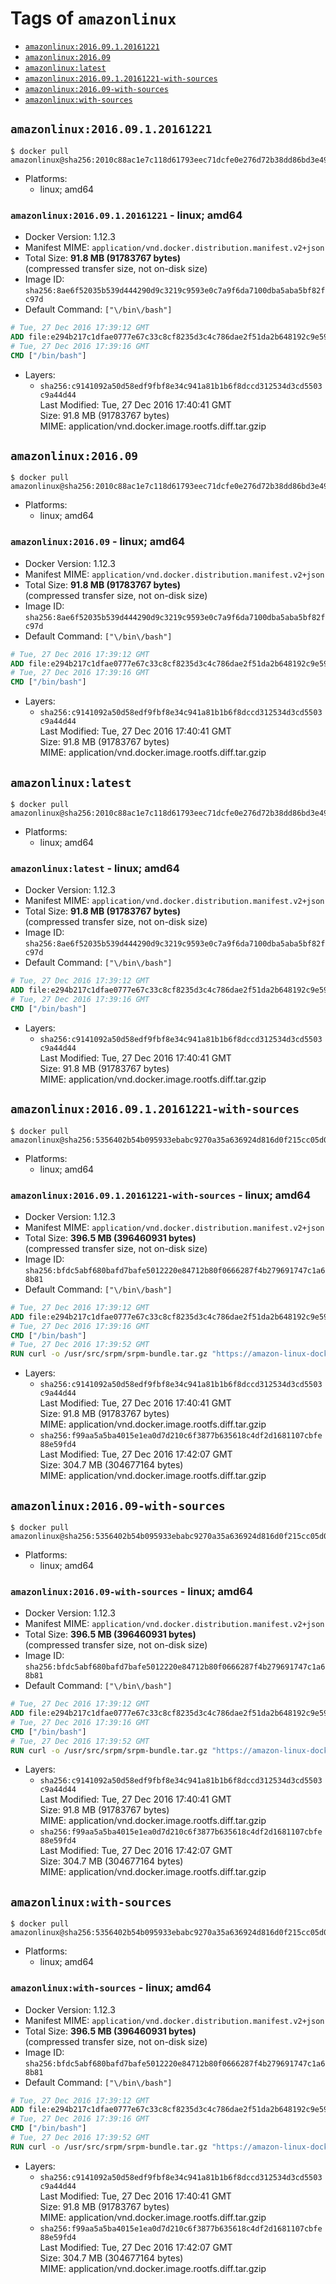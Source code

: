 <!-- THIS FILE IS GENERATED VIA './update-remote.sh' -->

# Tags of `amazonlinux`

-	[`amazonlinux:2016.09.1.20161221`](#amazonlinux201609120161221)
-	[`amazonlinux:2016.09`](#amazonlinux201609)
-	[`amazonlinux:latest`](#amazonlinuxlatest)
-	[`amazonlinux:2016.09.1.20161221-with-sources`](#amazonlinux201609120161221-with-sources)
-	[`amazonlinux:2016.09-with-sources`](#amazonlinux201609-with-sources)
-	[`amazonlinux:with-sources`](#amazonlinuxwith-sources)

## `amazonlinux:2016.09.1.20161221`

```console
$ docker pull amazonlinux@sha256:2010c88ac1e7c118d61793eec71dcfe0e276d72b38dd86bd3e49da1f8c48bf54
```

-	Platforms:
	-	linux; amd64

### `amazonlinux:2016.09.1.20161221` - linux; amd64

-	Docker Version: 1.12.3
-	Manifest MIME: `application/vnd.docker.distribution.manifest.v2+json`
-	Total Size: **91.8 MB (91783767 bytes)**  
	(compressed transfer size, not on-disk size)
-	Image ID: `sha256:8ae6f52035b539d444290d9c3219c9593e0c7a9f6da7100dba5aba5bf82fc97d`
-	Default Command: `["\/bin\/bash"]`

```dockerfile
# Tue, 27 Dec 2016 17:39:12 GMT
ADD file:e294b217c1dfae0777e67c33c8cf8235d3c4c786dae2f51da2b648192c9e59d4 in / 
# Tue, 27 Dec 2016 17:39:16 GMT
CMD ["/bin/bash"]
```

-	Layers:
	-	`sha256:c9141092a50d58edf9fbf8e34c941a81b1b6f8dccd312534d3cd5503c9a44d44`  
		Last Modified: Tue, 27 Dec 2016 17:40:41 GMT  
		Size: 91.8 MB (91783767 bytes)  
		MIME: application/vnd.docker.image.rootfs.diff.tar.gzip

## `amazonlinux:2016.09`

```console
$ docker pull amazonlinux@sha256:2010c88ac1e7c118d61793eec71dcfe0e276d72b38dd86bd3e49da1f8c48bf54
```

-	Platforms:
	-	linux; amd64

### `amazonlinux:2016.09` - linux; amd64

-	Docker Version: 1.12.3
-	Manifest MIME: `application/vnd.docker.distribution.manifest.v2+json`
-	Total Size: **91.8 MB (91783767 bytes)**  
	(compressed transfer size, not on-disk size)
-	Image ID: `sha256:8ae6f52035b539d444290d9c3219c9593e0c7a9f6da7100dba5aba5bf82fc97d`
-	Default Command: `["\/bin\/bash"]`

```dockerfile
# Tue, 27 Dec 2016 17:39:12 GMT
ADD file:e294b217c1dfae0777e67c33c8cf8235d3c4c786dae2f51da2b648192c9e59d4 in / 
# Tue, 27 Dec 2016 17:39:16 GMT
CMD ["/bin/bash"]
```

-	Layers:
	-	`sha256:c9141092a50d58edf9fbf8e34c941a81b1b6f8dccd312534d3cd5503c9a44d44`  
		Last Modified: Tue, 27 Dec 2016 17:40:41 GMT  
		Size: 91.8 MB (91783767 bytes)  
		MIME: application/vnd.docker.image.rootfs.diff.tar.gzip

## `amazonlinux:latest`

```console
$ docker pull amazonlinux@sha256:2010c88ac1e7c118d61793eec71dcfe0e276d72b38dd86bd3e49da1f8c48bf54
```

-	Platforms:
	-	linux; amd64

### `amazonlinux:latest` - linux; amd64

-	Docker Version: 1.12.3
-	Manifest MIME: `application/vnd.docker.distribution.manifest.v2+json`
-	Total Size: **91.8 MB (91783767 bytes)**  
	(compressed transfer size, not on-disk size)
-	Image ID: `sha256:8ae6f52035b539d444290d9c3219c9593e0c7a9f6da7100dba5aba5bf82fc97d`
-	Default Command: `["\/bin\/bash"]`

```dockerfile
# Tue, 27 Dec 2016 17:39:12 GMT
ADD file:e294b217c1dfae0777e67c33c8cf8235d3c4c786dae2f51da2b648192c9e59d4 in / 
# Tue, 27 Dec 2016 17:39:16 GMT
CMD ["/bin/bash"]
```

-	Layers:
	-	`sha256:c9141092a50d58edf9fbf8e34c941a81b1b6f8dccd312534d3cd5503c9a44d44`  
		Last Modified: Tue, 27 Dec 2016 17:40:41 GMT  
		Size: 91.8 MB (91783767 bytes)  
		MIME: application/vnd.docker.image.rootfs.diff.tar.gzip

## `amazonlinux:2016.09.1.20161221-with-sources`

```console
$ docker pull amazonlinux@sha256:5356402b54b095933ebabc9270a35a636924d816d0f215cc05d00d6eff479449
```

-	Platforms:
	-	linux; amd64

### `amazonlinux:2016.09.1.20161221-with-sources` - linux; amd64

-	Docker Version: 1.12.3
-	Manifest MIME: `application/vnd.docker.distribution.manifest.v2+json`
-	Total Size: **396.5 MB (396460931 bytes)**  
	(compressed transfer size, not on-disk size)
-	Image ID: `sha256:bfdc5abf680bafd7bafe5012220e84712b80f0666287f4b279691747c1a68b81`
-	Default Command: `["\/bin\/bash"]`

```dockerfile
# Tue, 27 Dec 2016 17:39:12 GMT
ADD file:e294b217c1dfae0777e67c33c8cf8235d3c4c786dae2f51da2b648192c9e59d4 in / 
# Tue, 27 Dec 2016 17:39:16 GMT
CMD ["/bin/bash"]
# Tue, 27 Dec 2016 17:39:52 GMT
RUN curl -o /usr/src/srpm/srpm-bundle.tar.gz "https://amazon-linux-docker-sources.s3-accelerate.amazonaws.com/srpm-bundle.tar.gz?versionId=IGTZ.Uzl4n4Vmg1z88gcQ0zKpHdgEUIW"  && echo "83e8a2a80e6607e89dc2a7848ccd1e5487970267bd95eb96512c706307092328 /usr/src/srpm/srpm-bundle.tar.gz" | sha256sum -c -
```

-	Layers:
	-	`sha256:c9141092a50d58edf9fbf8e34c941a81b1b6f8dccd312534d3cd5503c9a44d44`  
		Last Modified: Tue, 27 Dec 2016 17:40:41 GMT  
		Size: 91.8 MB (91783767 bytes)  
		MIME: application/vnd.docker.image.rootfs.diff.tar.gzip
	-	`sha256:f99aa5a5ba4015e1ea0d7d210c6f3877b635618c4df2d1681107cbfe88e59fd4`  
		Last Modified: Tue, 27 Dec 2016 17:42:07 GMT  
		Size: 304.7 MB (304677164 bytes)  
		MIME: application/vnd.docker.image.rootfs.diff.tar.gzip

## `amazonlinux:2016.09-with-sources`

```console
$ docker pull amazonlinux@sha256:5356402b54b095933ebabc9270a35a636924d816d0f215cc05d00d6eff479449
```

-	Platforms:
	-	linux; amd64

### `amazonlinux:2016.09-with-sources` - linux; amd64

-	Docker Version: 1.12.3
-	Manifest MIME: `application/vnd.docker.distribution.manifest.v2+json`
-	Total Size: **396.5 MB (396460931 bytes)**  
	(compressed transfer size, not on-disk size)
-	Image ID: `sha256:bfdc5abf680bafd7bafe5012220e84712b80f0666287f4b279691747c1a68b81`
-	Default Command: `["\/bin\/bash"]`

```dockerfile
# Tue, 27 Dec 2016 17:39:12 GMT
ADD file:e294b217c1dfae0777e67c33c8cf8235d3c4c786dae2f51da2b648192c9e59d4 in / 
# Tue, 27 Dec 2016 17:39:16 GMT
CMD ["/bin/bash"]
# Tue, 27 Dec 2016 17:39:52 GMT
RUN curl -o /usr/src/srpm/srpm-bundle.tar.gz "https://amazon-linux-docker-sources.s3-accelerate.amazonaws.com/srpm-bundle.tar.gz?versionId=IGTZ.Uzl4n4Vmg1z88gcQ0zKpHdgEUIW"  && echo "83e8a2a80e6607e89dc2a7848ccd1e5487970267bd95eb96512c706307092328 /usr/src/srpm/srpm-bundle.tar.gz" | sha256sum -c -
```

-	Layers:
	-	`sha256:c9141092a50d58edf9fbf8e34c941a81b1b6f8dccd312534d3cd5503c9a44d44`  
		Last Modified: Tue, 27 Dec 2016 17:40:41 GMT  
		Size: 91.8 MB (91783767 bytes)  
		MIME: application/vnd.docker.image.rootfs.diff.tar.gzip
	-	`sha256:f99aa5a5ba4015e1ea0d7d210c6f3877b635618c4df2d1681107cbfe88e59fd4`  
		Last Modified: Tue, 27 Dec 2016 17:42:07 GMT  
		Size: 304.7 MB (304677164 bytes)  
		MIME: application/vnd.docker.image.rootfs.diff.tar.gzip

## `amazonlinux:with-sources`

```console
$ docker pull amazonlinux@sha256:5356402b54b095933ebabc9270a35a636924d816d0f215cc05d00d6eff479449
```

-	Platforms:
	-	linux; amd64

### `amazonlinux:with-sources` - linux; amd64

-	Docker Version: 1.12.3
-	Manifest MIME: `application/vnd.docker.distribution.manifest.v2+json`
-	Total Size: **396.5 MB (396460931 bytes)**  
	(compressed transfer size, not on-disk size)
-	Image ID: `sha256:bfdc5abf680bafd7bafe5012220e84712b80f0666287f4b279691747c1a68b81`
-	Default Command: `["\/bin\/bash"]`

```dockerfile
# Tue, 27 Dec 2016 17:39:12 GMT
ADD file:e294b217c1dfae0777e67c33c8cf8235d3c4c786dae2f51da2b648192c9e59d4 in / 
# Tue, 27 Dec 2016 17:39:16 GMT
CMD ["/bin/bash"]
# Tue, 27 Dec 2016 17:39:52 GMT
RUN curl -o /usr/src/srpm/srpm-bundle.tar.gz "https://amazon-linux-docker-sources.s3-accelerate.amazonaws.com/srpm-bundle.tar.gz?versionId=IGTZ.Uzl4n4Vmg1z88gcQ0zKpHdgEUIW"  && echo "83e8a2a80e6607e89dc2a7848ccd1e5487970267bd95eb96512c706307092328 /usr/src/srpm/srpm-bundle.tar.gz" | sha256sum -c -
```

-	Layers:
	-	`sha256:c9141092a50d58edf9fbf8e34c941a81b1b6f8dccd312534d3cd5503c9a44d44`  
		Last Modified: Tue, 27 Dec 2016 17:40:41 GMT  
		Size: 91.8 MB (91783767 bytes)  
		MIME: application/vnd.docker.image.rootfs.diff.tar.gzip
	-	`sha256:f99aa5a5ba4015e1ea0d7d210c6f3877b635618c4df2d1681107cbfe88e59fd4`  
		Last Modified: Tue, 27 Dec 2016 17:42:07 GMT  
		Size: 304.7 MB (304677164 bytes)  
		MIME: application/vnd.docker.image.rootfs.diff.tar.gzip
